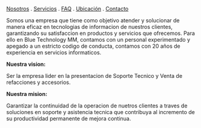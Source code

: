[Nosotros](./nosotros.md) . [Servicios](./servicios.md) . [FAQ](FAQ.md) . [Ubicación](ubicacion.md) . [Contacto](./contacto.md)

Somos una empresa que tiene como objetivo atender y solucionar de manera eficaz en tecnologias de informacion de nuestros clientes, garantizando su satisfaccion en productos y servicios que ofrecemos. Para ello en Blue Technology MM, contamos con un personal experimentado y apegado a un estricto codigo de conducta, contamos con 20 años de experiencia en servicios informaticos.



**Nuestra vision:**

Ser la empresa lider en la presentacion de Soporte Tecnico y Venta de refacciones y accesorios.


**Nuestra mision:**

Garantizar la continuidad de la operacion de nuetros clientes a traves de soluciones en soporte y asistencia tecnica que contribuya al incremento de su productividad permanente de mejora continua.







